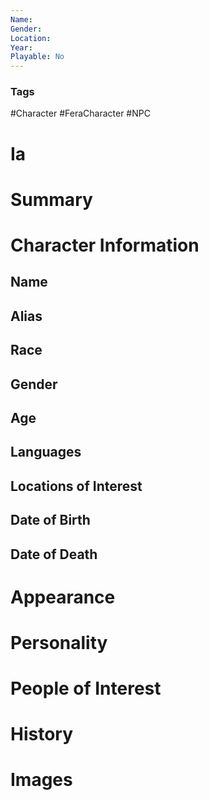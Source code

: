 ```yaml
---
Name: 
Gender: 
Location: 
Year: 
Playable: No
---
```


### Tags
#Character #FeraCharacter #NPC 

# Ia


# Summary


# Character Information

## Name

## Alias

## Race

## Gender

## Age

## Languages

## Locations of Interest

## Date of Birth

## Date of Death

# Appearance

# Personality

# People of Interest

# History

# Images
